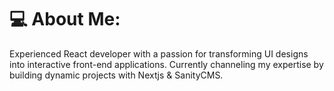 # 💻 About Me:
Experienced React developer with a passion for transforming UI designs into interactive front-end applications. 
Currently channeling my expertise by building dynamic projects with Nextjs & SanityCMS.


  
<!-- Proudly created with GPRM ( https://gprm.itsvg.in ) -->
